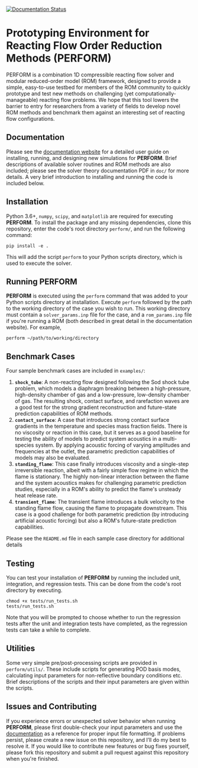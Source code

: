 [![Documentation Status](https://readthedocs.org/projects/perform/badge/?version=latest)](https://perform.readthedocs.io/en/latest/?badge=latest)

# **Prototyping Environment for Reacting Flow Order Reduction Methods (PERFORM)**

PERFORM is a combination 1D compressible reacting flow solver and modular reduced-order model (ROM) framework, designed to provide a simple, easy-to-use testbed for members of the ROM community to quickly prototype and test new methods on challenging (yet computationally-manageable) reacting flow problems. We hope that this tool lowers the barrier to entry for researchers from a variety of fields to develop novel ROM methods and benchmark them against an interesting set of reacting flow configurations.

## Documentation

Please see the [documentation website](https://perform.readthedocs.io) for a detailed user guide on installing, running, and designing new simulations for **PERFORM**. Brief descriptions of available solver routines and ROM methods are also included; please see the solver theory documentation PDF in `doc/` for more details. A very brief introduction to installing and running the code is included below. 

## Installation

Python 3.6+, `numpy`, `scipy`, and `matplotlib` are required for executing **PERFORM**. To install the package and any missing dependencies, clone this repository, enter the code's root directory `perform/`, and run the following command:

```
pip install -e .
```

This will add the script `perform` to your Python scripts directory, which is used to execute the solver.

## Running **PERFORM** 

**PERFORM** is executed using the `perform` command that was added to your Python scripts directory at installation. Execute `perform` followed by the path to the working directory of the case you wish to run. This working directory must contain a `solver_params.inp` file for the case, and a `rom_params.inp` file if you're running a ROM (both described in great detail in the documentation website). For example,

```
perform ~/path/to/working/directory
```

## Benchmark Cases

Four sample benchmark cases are included in `examples/`:

1. **`shock_tube`**: A non-reacting flow designed following the Sod shock tube problem, which models a diaphragm breaking between a high-pressure, high-density chamber of gas and a low-pressure, low-density chamber of gas. The resulting shock, contact surface, and rarefaction waves are a good test for the strong gradient reconstruction and future-state prediction capabilities of ROM methods.
2. **`contact_surface`**: A case that introduces strong contact surface gradients in the temperature and species mass fraction fields. There is no viscosity or reaction in this case, but it serves as a good baseline for testing the ability of models to predict system acoustics in a multi-species system. By applying acoustic forcing of varying amplitudes and frequencies at the outlet, the parametric prediction capabilities of models may also be evaluated.
3. **`standing_flame`**: This case finally introduces viscosity and a single-step irreversible reaction, albeit with a fairly simple flow regime in which the flame is stationary. The highly non-linear interaction between the flame and the system acoustics makes for challenging parametric prediction studies, especially in a ROM's ability to predict the flame's unsteady heat release rate.
4. **`transient_flame`**: The transient flame introduces a bulk velocity to the standing flame flow, causing the flame to propagate downstream. This case is a good challenge for both parametric prediction (by introducing artificial acoustic forcing) but also a ROM's future-state prediction capabilities.

Please see the `README.md` file in each sample case directory for additional details

## Testing

You can test your installation of **PERFORM** by running the included unit, integration, and regression tests. This can be done from the code's root directory by executing. 

```
chmod +x tests/run_tests.sh
tests/run_tests.sh
```
Note that you will be prompted to choose whether to run the regression tests after the unit and integration tests have completed, as the regression tests can take a while to complete. 

## Utilities

Some very simple pre/post-processing scripts are provided in `perform/utils/`. These include scripts for generating POD basis modes, calculating input parameters for non-reflective boundary conditions etc. Brief descriptions of the scripts and their input parameters are given within the scripts.

## Issues and Contributing

If you experience errors or unexpected solver behavior when running **PERFORM**, please first double-check your input parameters and use the [documentation](https://perform.readthedocs.io) as a reference for proper input file formatting. If problems persist, please create a new issue on this repository, and I’ll do my best to resolve it. If you would like to contribute new features or bug fixes yourself, please fork this repository and submit a pull request against this repository when you're finished.

